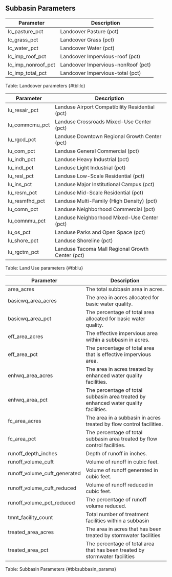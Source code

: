 ## Subbasin Parameters

| Parameter                  | Description      
| ----------------------------------- | ----------------------------------- |
| lc_pasture_pct     | Landcover Pasture (pct)                          |
| lc_grass_pct       | Landcover Grass (pct)                            |
| lc_water_pct       | Landcover Water (pct)                            |
| lc_imp_roof_pct    | Landcover Impervious-roof (pct)                  |
| lc_imp_nonroof_pct | Landcover Impervious-nonRoof (pct)               |
| lc_imp_total_pct   | Landcover Impervious-total (pct)                 |

Table: Landcover parameters {#tbl:lc}

| Parameter                  | Description      
| ----------------------------------- | ----------------------------------- |
| lu_resair_pct      | Landuse Airport Compatibility Residential (pct)  |
| lu_commcmu_pct     | Landuse Crossroads Mixed-Use Center (pct)        |
| lu_rgcd_pct        | Landuse Downtown Regional Growth Center (pct)    |
| lu_com_pct         | Landuse General Commercial (pct)                 |
| lu_indh_pct        | Landuse Heavy Industrial (pct)                   |
| lu_indl_pct        | Landuse Light Industrial (pct)                   |
| lu_resl_pct        | Landuse Low-Scale Residential (pct)              |
| lu_ins_pct         | Landuse Major Institutional Campus (pct)         |
| lu_resm_pct        | Landuse Mid-Scale Residential (pct)              |
| lu_resmfhd_pct     | Landuse Multi-Family (High Density) (pct)        |
| lu_comn_pct        | Landuse Neighborhood Commercial (pct)            |
| lu_comnmu_pct      | Landuse Neighborhood Mixed-Use Center (pct)      |
| lu_os_pct          | Landuse Parks and Open Space (pct)               |
| lu_shore_pct       | Landuse Shoreline (pct)                          |
| lu_rgctm_pct       | Landuse Tacoma Mall Regional Growth Center (pct) |

Table: Land Use parameters {#tbl:lu}


| Parameter                    | Description                                                                          |
| ----------------------------------- | ----------------------------------- |
| area_acres                   | The total subbasin area in acres.                                                    |
| basicwq_area_acres           | The area in acres allocated for basic water quality.                                 |
| basicwq_area_pct             | The percentage of total area allocated for basic water quality.                      |
| eff_area_acres               | The effective impervious area within a subbasin in acres.                            |
| eff_area_pct                 | The percentage of total area that is effective impervious area.                      |
| enhwq_area_acres             | The area in acres treated by enhanced water quality facilities.                      |
| enhwq_area_pct               | The percentage of total subbasin area treated by  enhanced water quality facilities. |
| fc_area_acres                | The area in a subbasin in acres treated by flow control facilities.                  |
| fc_area_pct                  | The percentage of total subbasin area treated by flow control facilities.            |
| runoff_depth_inches          | Depth of runoff in inches.                                                           |
| runoff_volume_cuft           | Volume of runoff in cubic feet.                                                      |
| runoff_volume_cuft_generated | Volume of runoff generated in cubic feet.                                            |
| runoff_volume_cuft_reduced   | Volume of runoff reduced in cubic feet.                                              |
| runoff_volume_pct_reduced    | The percentage of runoff volume reduced.                                             |
| tmnt_facility_count          | Total number of treatment facilities within a subbasin                               |
| treated_area_acres           | The area in acres that has been treated by stormwater facilities                     |
| treated_area_pct             | The percentage of total area that has been treated by stormwater facilities          |

Table: Subbasin Parameters  {#tbl:subbasin_params}